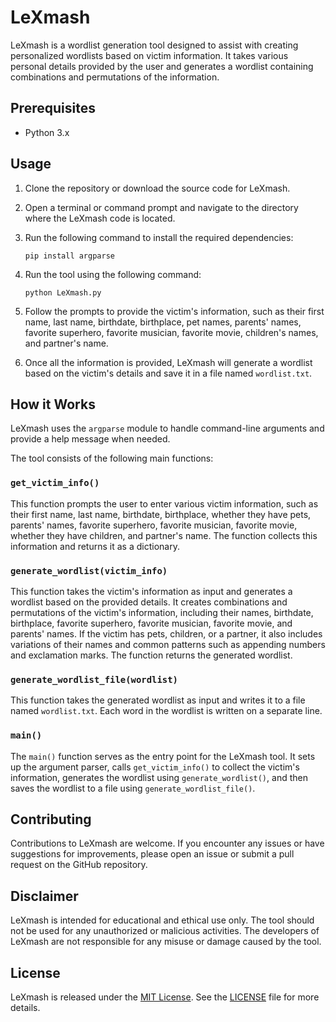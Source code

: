 # LeXmash

LeXmash is a wordlist generation tool designed to assist with creating personalized wordlists based on victim information. It takes various personal details provided by the user and generates a wordlist containing combinations and permutations of the information.

## Prerequisites

- Python 3.x

## Usage

1. Clone the repository or download the source code for LeXmash.

2. Open a terminal or command prompt and navigate to the directory where the LeXmash code is located.

3. Run the following command to install the required dependencies:
   ```
   pip install argparse
   ```

4. Run the tool using the following command:
   ```
   python LeXmash.py
   ```

5. Follow the prompts to provide the victim's information, such as their first name, last name, birthdate, birthplace, pet names, parents' names, favorite superhero, favorite musician, favorite movie, children's names, and partner's name.

6. Once all the information is provided, LeXmash will generate a wordlist based on the victim's details and save it in a file named `wordlist.txt`.

## How it Works

LeXmash uses the `argparse` module to handle command-line arguments and provide a help message when needed.

The tool consists of the following main functions:

### `get_victim_info()`

This function prompts the user to enter various victim information, such as their first name, last name, birthdate, birthplace, whether they have pets, parents' names, favorite superhero, favorite musician, favorite movie, whether they have children, and partner's name. The function collects this information and returns it as a dictionary.

### `generate_wordlist(victim_info)`

This function takes the victim's information as input and generates a wordlist based on the provided details. It creates combinations and permutations of the victim's information, including their names, birthdate, birthplace, favorite superhero, favorite musician, favorite movie, and parents' names. If the victim has pets, children, or a partner, it also includes variations of their names and common patterns such as appending numbers and exclamation marks. The function returns the generated wordlist.

### `generate_wordlist_file(wordlist)`

This function takes the generated wordlist as input and writes it to a file named `wordlist.txt`. Each word in the wordlist is written on a separate line.

### `main()`

The `main()` function serves as the entry point for the LeXmash tool. It sets up the argument parser, calls `get_victim_info()` to collect the victim's information, generates the wordlist using `generate_wordlist()`, and then saves the wordlist to a file using `generate_wordlist_file()`.

## Contributing

Contributions to LeXmash are welcome. If you encounter any issues or have suggestions for improvements, please open an issue or submit a pull request on the GitHub repository.

## Disclaimer

LeXmash is intended for educational and ethical use only. The tool should not be used for any unauthorized or malicious activities. The developers of LeXmash are not responsible for any misuse or damage caused by the tool.

## License

LeXmash is released under the [MIT License](https://opensource.org/licenses/MIT). See the [LICENSE](https://github.com/MehdiMsa/LeXmash/main/LICENSE) file for more details.
